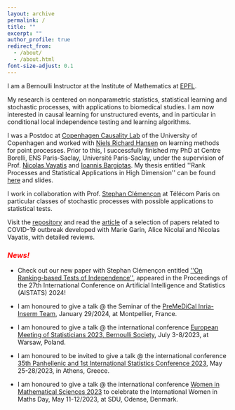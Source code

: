 ```yaml
---
layout: archive
permalink: /
title: ""
excerpt: ""
author_profile: true
redirect_from: 
  - /about/
  - /about.html
font-size-adjust: 0.1
---
```


I am a Bernoulli Instructor at the Institute of Mathematics at [EPFL](https://www.epfl.ch/schools/sb/research/math/research/statistics/). 

My research is centered on nonparametric statistics, statistical learning and stochastic processes, with applications to biomedical studies. I am now interested in causal learning for unstructured events, and in particular in conditional local independence testing and learning algorithms.

I was a Postdoc at [Copenhagen Causality Lab](https://www.math.ku.dk/english/research/spt/cocala/) of the University of Copenhagen and worked with [Niels Richard Hansen](https://nrhstat.org) on learning methods for point processes. Prior to this, I successfully finished my PhD at Centre Borelli, ENS Paris-Saclay, Université Paris-Saclay, under the supervision of Prof. [Nicolas Vayatis](http://nvayatis.perso.math.cnrs.fr) and [Ioannis Bargiotas](https://scholar.google.com/citations?user=pI6eATYAAAAJ&hl=en). My thesis entitled ''Rank Processes and Statistical Applications in High Dimension'' can be found [here](https://tel.archives-ouvertes.fr/tel-03700901) and slides.

I work in collaboration with Prof. [Stephan Clémençon](https://perso.telecom-paristech.fr/clemenco/) at Télécom Paris on particular classes of stochastic processes with possible applications to statistical tests. 

Visit the [repository](https://github.com/MyrtoLimnios/covid19-biblio) and read the [article](https://arxiv.org/abs/2109.01450) of a selection of papers related to COVID-19 outbreak developed with Marie Garin, Alice Nicolaï and Nicolas Vayatis, with detailed reviews.

### <span style="color:red">*News!*</span>

* Check out our new paper with Stephan Clémençon entitled [''On Ranking-based Tests of Independence''](https://proceedings.mlr.press/v238/limnios24a.html), appeared in the Proceedings of the 27th International Conference on Artificial Intelligence and Statistics (AISTATS) 2024!

* I am honoured to give a talk @ the Seminar of the [PreMeDiCal Inria-Inserm Team](https://team.inria.fr/premedical/), January 29/2024, at Montpellier, France.

* I am honoured to give a talk @ the international conference [European Meeting of Statisticians 2023, Bernoulli Society](https://ems2023.org), July 3-8/2023, at Warsaw, Poland. 
  
* I am honoured to be invited to give a talk @ the international conference [35th Panhellenic and 1st International Statistics Conference 2023](https://gsi-conference.uniwa.gr/index.php), May 25-28/2023, in Athens, Greece.

* I am honoured to give a talk @ the international conference [Women in Mathematical Sciences 2023](https://www.sdu.dk/en/om_sdu/institutter_centre/imada_matematik_og_datalogi/kalender/womenmath23) to celebrate the International Women in Maths Day, May 11-12/2023, at SDU, Odense, Denmark.
